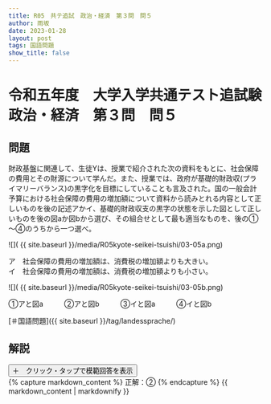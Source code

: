 ```yaml
---
title: R05　共テ追試　政治・経済　第３問　問５
author: 雨坂
date: 2023-01-28
layout: post
tags: 国語問題
show_title: false
---
```

  
# 令和五年度　大学入学共通テスト追試験　政治・経済　第３問　問５  
  
## 問題  
財政基盤に関連して、生徒Yは、授業で紹介された次の資料をもとに、社会保障の費用とその財源について学んだ。また、授業では、政府が基礎的財政収(プライマリーバランス)の黒字化を目標にしていることも言及された。国の一般会計予算における社会保障の費用の増加額について資料から読みとれる内容として正しいものを後の記述アかイ、基礎的財政収支の黒字の状態を示した図として正しいものを後の図aか図bから選び、その組合せとして最も適当なものを、後の①～④のうちから一つ選べ。  
  
![]( {{ site.baseurl }}/media/R05kyote-seikei-tsuishi/03-05a.png)  
  
ア　社会保障の費用の増加額は、消費税の増加額よりも大きい。  
イ　社会保障の費用の増加額は、消費税の増加額よりも小さい。  
  
![]( {{ site.baseurl }}/media/R05kyote-seikei-tsuishi/03-05b.png)  
  
①アと図a　　　②アと図b　　　③イと図a　　　④イと図b  
  
[＃国語問題]({{ site.baseurl }}/tag/landessprache/)  
  
## 解説  
<div class="collapsible">
  <button class="collapsible-button">＋　クリック・タップで模範回答を表示</button>
  <div class="collapsible-content">
    {% capture markdown_content %}
正解：②  
    {% endcapture %}
    {{ markdown_content | markdownify }}
  </div>
</div>